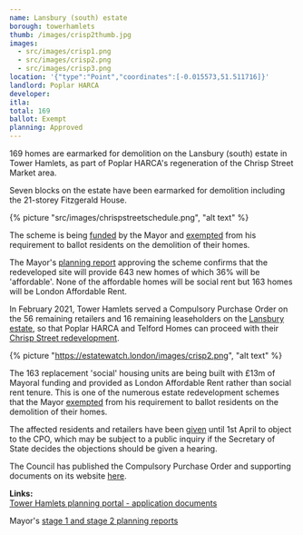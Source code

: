 ```yaml
---
name: Lansbury (south) estate 
borough: towerhamlets 
thumb: /images/crisp2thumb.jpg
images:
  - src/images/crisp1.png
  - src/images/crisp2.png
  - src/images/crisp3.png
location: '{"type":"Point","coordinates":[-0.015573,51.511716]}'
landlord: Poplar HARCA
developer:
itla:
total: 169
ballot: Exempt
planning: Approved
---
```

169 homes are earmarked for demolition on the Lansbury (south) estate in Tower Hamlets, as part of Poplar HARCA's regeneration of the Chrisp Street Market area.

Seven blocks on the estate have been earmarked for demolition including the 21-storey Fitzgerald House.

{% picture "src/images/chrispstreetschedule.png", "alt text" %}

The scheme is being [funded](/approved/funding) by the Mayor and [exempted](/approved/ballotexemptions) from his requirement to ballot residents on the demolition of their homes.

The Mayor's [planning report](https://www.london.gov.uk/sites/default/files/public%3A//public%3A//PAWS/media_id_460890///chrisp_street_market_report.pdf) approving the scheme confirms that the redeveloped site will provide 643 new homes of which 36% will be 'affordable'. None of the affordable homes will be social rent but 163 homes will be London Affordable Rent.

In February 2021, Tower Hamlets served a Compulsory Purchase Order on the 56 remaining retailers and 16 remaining leaseholders on the [Lansbury estate](https://estatewatch.london/estates/towerhamlets/lansbury/), so that Poplar HARCA and Telford Homes can proceed with their [Chrisp Street redevelopment](https://www.poplarharca.co.uk/new-homes-regeneration/development-projects/project/chrisp-street-market/).

{% picture "https://estatewatch.london/images/crisp2.png", "alt text" %}

The 163 replacement 'social' housing units are being built with £13m of Mayoral funding and provided as London Affordable Rent rather than social rent tenure. This is one of the numerous estate redevelopment schemes that the Mayor [exempted](https://estatewatch.london/approved/ballotexemptions) from his requirement to ballot residents on the demolition of their homes.

The affected residents and retailers have been [given](https://www.towerhamlets.gov.uk/Documents/Chrisp-St-CPO/D26.-Signed-Site-Notice-02.02.2021.pdf) until 1st April to object to the CPO, which may be subject to a public inquiry if the Secretary of State decides the objections should be given a hearing.

The Council has published the Compulsory Purchase Order and supporting documents on its website [here](https://www.towerhamlets.gov.uk/News_events/2021/February-2021/Chrisp-Street-CPO.aspx).


__Links:__  
[Tower Hamlets planning portal - application documents](https://development.towerhamlets.gov.uk/online-applications/applicationDetails.do?activeTab=documents&keyVal=DCAPR_118254)

Mayor's [stage 1 and stage 2 planning reports](https://www.london.gov.uk/sites/default/files/public%3A//public%3A//PAWS/media_id_460890///chrisp_street_market_report.pdf)
